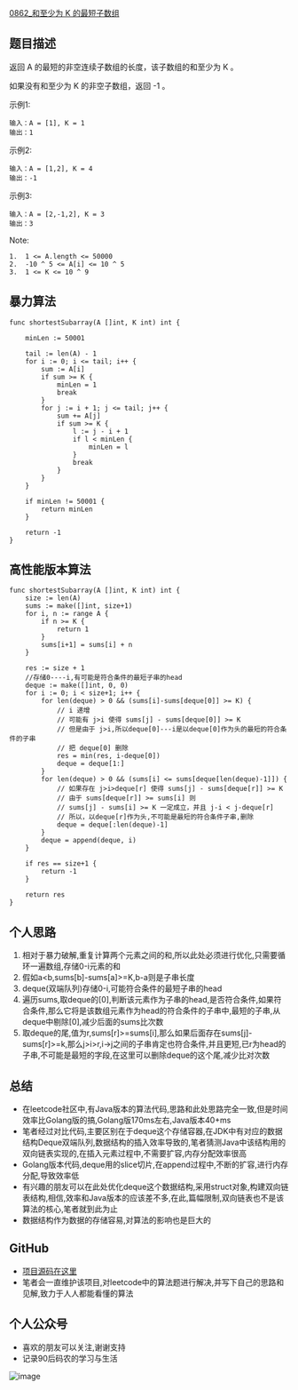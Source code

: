 [0862_和至少为 K 的最短子数组](https://leetcode-cn.com/problems/shortest-subarray-with-sum-at-least-k/description/)

## 题目描述
返回 A 的最短的非空连续子数组的长度，该子数组的和至少为 K 。

如果没有和至少为 K 的非空子数组，返回 -1 。

示例1:
```
输入：A = [1], K = 1
输出：1
```

示例2:
```
输入：A = [1,2], K = 4
输出：-1
```

示例3:
```
输入：A = [2,-1,2], K = 3
输出：3
```

Note:
```
1.  1 <= A.length <= 50000
2.  -10 ^ 5 <= A[i] <= 10 ^ 5
3.  1 <= K <= 10 ^ 9
```

## 暴力算法

```Golang
func shortestSubarray(A []int, K int) int {

	minLen := 50001

	tail := len(A) - 1
	for i := 0; i <= tail; i++ {
		sum := A[i]
		if sum >= K {
			minLen = 1
			break
		}
		for j := i + 1; j <= tail; j++ {
			sum += A[j]
			if sum >= K {
				l := j - i + 1
				if l < minLen {
					minLen = l
				}
				break
			}
		}
	}

	if minLen != 50001 {
		return minLen
	}

	return -1
}

```


## 高性能版本算法

```Golang
func shortestSubarray(A []int, K int) int {
	size := len(A)
	sums := make([]int, size+1)
	for i, n := range A {
		if n >= K {
			return 1
		}
		sums[i+1] = sums[i] + n
	}

	res := size + 1
	//存储0----i,有可能是符合条件的最短子串的head
	deque := make([]int, 0, 0)
	for i := 0; i < size+1; i++ {
		for len(deque) > 0 && (sums[i]-sums[deque[0]] >= K) {
			// i 递增
			// 可能有 j>i 使得 sums[j] - sums[deque[0]] >= K
			// 但是由于 j>i,所以deque[0]---i是以deque[0]作为头的最短的符合条件的子串
			// 把 deque[0] 删除
			res = min(res, i-deque[0])
			deque = deque[1:]
		}
		for len(deque) > 0 && (sums[i] <= sums[deque[len(deque)-1]]) {
			// 如果存在 j>i>deque[r] 使得 sums[j] - sums[deque[r]] >= K
			// 由于 sums[deque[r]] >= sums[i] 则
			// sums[j] - sums[i] >= K 一定成立，并且 j-i < j-deque[r]
			// 所以，以deque[r]作为头,不可能是最短的符合条件子串,删除
			deque = deque[:len(deque)-1]
		}
		deque = append(deque, i)
	}

	if res == size+1 {
		return -1
	}

	return res
}
```

## 个人思路
1. 相对于暴力破解,重复计算两个元素之间的和,所以此处必须进行优化,只需要循环一遍数组,存储0-i元素的和
2. 假如a<b,sums[b]-sums[a]>=K,b-a则是子串长度
3. deque(双端队列)存储0-i,可能符合条件的最短子串的head
4. 遍历sums,取deque的[0],判断该元素作为子串的head,是否符合条件,如果符合条件,那么它将是该数组元素作为head的符合条件的子串中,最短的子串,从deque中剔除[0],减少后面的sums比次数
5. 取deque的尾,值为r,sums[r]>=sums[i],那么如果后面存在sums[j]-sums[r]>=k,那么j>i>r,i->j之间的子串肯定也符合条件,并且更短,已r为head的子串,不可能是最短的字段,在这里可以删除deque的这个尾,减少比对次数

## 总结
- 在leetcode社区中,有Java版本的算法代码,思路和此处思路完全一致,但是时间效率比Golang版的搞,Golang版170ms左右,Java版本40+ms
- 笔者经过对比代码,主要区别在于deque这个存储容器,在JDK中有对应的数据结构Deque双端队列,数据结构的插入效率导致的,笔者猜测Java中该结构用的双向链表实现的,在插入元素过程中,不需要扩容,内存分配效率很高
- Golang版本代码,deque用的slice切片,在append过程中,不断的扩容,进行内存分配,导致效率低
- 有兴趣的朋友可以在此处优化deque这个数据结构,采用struct对象,构建双向链表结构,相信,效率和Java版本的应该差不多,在此,篇幅限制,双向链表也不是该算法的核心,笔者就到此为止
- 数据结构作为数据的存储容易,对算法的影响也是巨大的

## GitHub
- [项目源码在这里](https://github.com/TomorrowWu/dataStructures-algorithm)
- 笔者会一直维护该项目,对leetcode中的算法题进行解决,并写下自己的思路和见解,致力于人人都能看懂的算法

## 个人公众号
- 喜欢的朋友可以关注,谢谢支持
- 记录90后码农的学习与生活

![image](https://upload-images.jianshu.io/upload_images/5815624-4a8b49cfbaf037dd.jpg?imageMogr2/auto-orient/strip%7CimageView2/2/w/1240)
